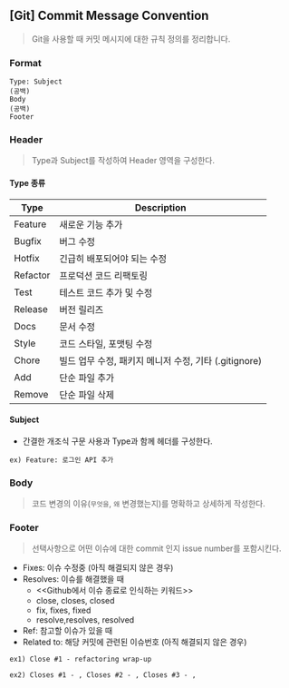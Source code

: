 ## [Git] Commit Message Convention

> Git을 사용할 때 커밋 메시지에 대한 규칙 정의를 정리합니다.



### Format

```
Type: Subject
(공백)
Body
(공백)
Footer
```



### Header

> Type과 Subject를 작성하여 Header 영역을 구성한다.

#### Type 종류

| Type     | Description                                           |
| -------- | ----------------------------------------------------- |
| Feature  | 새로운 기능 추가                                      |
| Bugfix   | 버그 수정                                             |
| Hotfix   | 긴급히 배포되어야 되는 수정                           |
| Refactor | 프로덕션 코드 리팩토링                                |
| Test     | 테스트 코드 추가 및 수정                              |
| Release  | 버전 릴리즈                                           |
| Docs     | 문서 수정                                             |
| Style    | 코드 스타일, 포맷팅 수정                              |
| Chore    | 빌드 업무 수정, 패키지 메니저 수정, 기타 (.gitignore) |
| Add      | 단순 파일 추가                         |
| Remove   | 단순 파일 삭제   |

#### Subject

- 간결한 개조식 구문 사용과 Type과 함께 헤더를 구성한다.

```
ex) Feature: 로그인 API 추가
```



### Body

> 코드 변경의 이유(`무엇을`, `왜` 변경했는지)를 명확하고 상세하게 작성한다.



### Footer

> 선택사항으로 어떤 이슈에 대한 commit 인지 issue number를 포함시킨다.

- Fixes: 이슈 수정중 (아직 해결되지 않은 경우)
- Resolves: 이슈를 해결했을 때
    - <<Github에서 이슈 종료로 인식하는 키워드>>
    - close, closes, closed
    - fix, fixes, fixed
    - resolve,resolves, resolved
- Ref: 참고할 이슈가 있을 때
- Related to: 해당 커밋에 관련된 이슈번호 (아직 해결되지 않은 경우)

```
ex1) Close #1 - refactoring wrap-up

ex2) Closes #1 - , Closes #2 - , Closes #3 - ,
```

